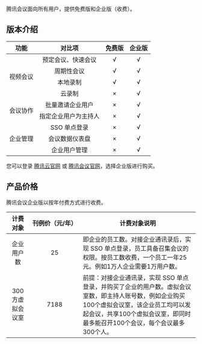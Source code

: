 腾讯会议面向所有用户，提供免费版和企业版（收费）。
## 版本介绍


<table>
<thead>
<tr>
<th > <center>功能</center> </th>
<th > <center>对比项</center> </th>
<th> <center>免费版 </center> </th>
<th > <center>企业版</center> </th>
</tr>
</thead>
<tbody><tr>
<td rowspan="4">视频会议</td>

<td><center>预定会议、快速会议</td>
<td><center>√</td>
<td><center>√</td>
</tr>
<tr>
<td
<td> <center>周期性会议 </td>
<td><center>√</td>
<td><center>√</td>
</tr>
<tr>
<td
<td><center>本地录制</td>
<td><center>√</td>
<td><center>√</td>
</tr>
<tr>
<td
<td><center>云录制</td>
<td><center>×</td>
<td><center>√</td>
</tr>
<tr>
<td rowspan="2">会议协作</td>
<td><center>批量邀请企业用户</td>
<td><center>×</td>
<td><center>√</td>
</tr>
<tr>
<td
<td><center>指定企业用户为主持人</td>
<td><center>×</td>
<td><center>√</td>
</tr>
<tr>
<td rowspan="3">企业管理</td>
<td><center>SSO 单点登录</td>
<td><center>×</td>
<td><center>√</td>
</tr>
<tr>
<td
<td><center>会议数据仪表盘</td>
<td><center>×</td>
<td><center>√</td>
</tr>
<tr>
<td
<td><center>企业用户管理</td>
<td><center>×</td>
<td><center>√</td>
</tr>
</tbody></table>

您可以登录 [腾讯云官网](https://cloud.tencent.com/product/tm) 或 [腾讯会议官网](https://meeting.tencent.com/)，选择企业版进行购买。


## 产品价格
腾讯会议企业版以按年付费方式进行收费。

<table>
<thead>
<tr>
<th align="left"> <center>计费对象</center> </th>
<th align="center"nowrap="nowrap"> <center>刊例价（元/年）</center>  </th>

<th><center>计费对象说明</center>  </th>
</tr>
</thead>
<tbody><tr>
<td align="left"> <center>企业用户数</center></td>
<td align="center"> <center>25</center></td>

<td> 即企业的员工数。对接企业通讯录后，实现 SSO 单点登录，员工具备召集会议的权限。按员工数收费，一个员工一年25元。例如1万人企业需要1万用户数。
</td>
</tr>
<tr>
<td align="left"><center>300方虚拟会议室</center></td>
<td align="center"><center>7188</center></td>

<td>前提：对接企业通讯录，实现 SSO 单点登录，并购买了企业的用户数。虚拟会议室数，即主持人账号数，例如企业购买100个虚拟会议室，该企业员工均可以发起会议，共享100个虚拟会议室，即同时最多能召开100个会议，每个会议最多300个人。</td>
</tr>
</tbody></table>
